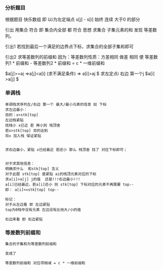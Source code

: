 



### 分析题目

根据题目
快乐数组 即 以i为左定端点  s[j] - s[i] 始终 连续 大于0 的部分

引出  用集合 符合 即 集合内全部 都 符合 思想
求集合 子集元素的和  发现 等差数列。

引出1 若找到最后一个满足的边界点下标，求集合的全部子集和即可


引出2 求等差数列的前缀和
因为：等差数列性质：方差相同  做差 相同
便 等差数列1 * 前缀和 - 等差数列2 * 前缀和 = c * 一维前缀和

$a[j]>=a[i](满足条件) =>a[j]<a[i] (求不满足条件)  => a[i]>a[j](以i为定点) $
求左定点i  右边 第一个j  $a[i] >a[j] $

### 单调栈

~~~
单调栈求序列左/右边 第一个 最大/最小元素的信息 如 下标
求左边最小： 
目的：x>stk[top]
左边栈紧贴
找栈小 x已近 若 再小则 栈顶舍
若x>stk[top] 目的达到
将x 加入栈 保证紧贴


求右边最小，紧贴 x已经最近 若还小 那么 栈顶舍 找了 对应下标即可；


对于求其他信息：
明确求什么  和stk[top] 含义 
对于此题 stk[top] 是紧贴 ai的栈顶元素对应的下标 
求a[i]>a[j] j的值  还是!!!右边最小!!!
a[i]已经最近，若a[i]还小 则 stk[top] 下标对应的元素不再需要 top--
即： a[i]<=stk[top] top--

标记：
对于从左边看 即 左边紧贴
top为0栈中没有元素 左边没有比他大/小的值

右边来看 即 右边紧贴

~~~



### 等差数列前缀和

~~~
集合的子集和为等差数列前缀和 

变成了 

等差数列前缀和 对应项相减 = c * 一维前缀和

~~~

